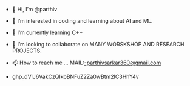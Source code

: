 - 👋 Hi, I’m @parthiv
- 👀 I’m interested in coding and learning about AI and ML.
- 🌱 I’m currently learning C++
- 💞️ I’m looking to collaborate on MANY WORSKSHOP AND RESEARCH PROJECTS.
- 📫 How to reach me ...
        MAIL:-parthivsarkar360@gmail.com
        
- 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
<!---
parthiv360/parthiv360 is a ✨ special ✨ repository because its `README.md` (this file) appears on your GitHub profile.
You can click the Preview link to take a look at your changes.
--->
